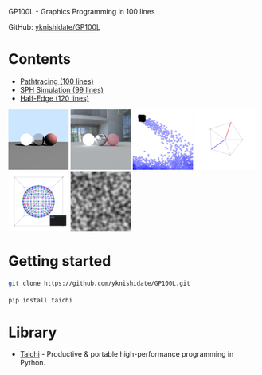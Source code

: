 
GP100L - Graphics Programming in 100 lines

GitHub: [yknishidate/GP100L](https://github.com/yknishidate/GP100L)

# Contents

- [Pathtracing (100 lines)](./pathtracing.html)
- [SPH Simulation (99 lines)](./sph.html)
- [Half-Edge (120 lines)](./halfedge.html)

<p align="left">
<img width="24%" alt="" src="images/raytracing.jpg">
<img width="24%" alt="" src="images/pathtracing.jpg">
<img width="24%" alt="" src="images/sph.jpg">
<img width="24%" alt="" src="images/half_edge.jpg">
<img width="24%" alt="" src="images/subdivision.jpg">
<img width="24%" alt="" src="images/perlin_noise.jpg">
</p>

# Getting started

```sh
git clone https://github.com/yknishidate/GP100L.git

pip install taichi
```

# Library

- [Taichi](https://github.com/taichi-dev/taichi) - Productive & portable high-performance programming in Python.
